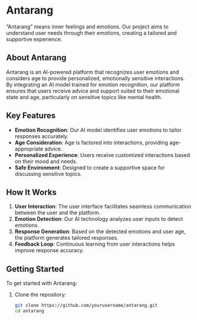 # Antarang

“Antarang” means inner feelings and emotions. Our project aims to understand user needs through their emotions, creating a tailored and supportive experience.

## About Antarang

Antarang is an AI-powered platform that recognizes user emotions and considers age to provide personalized, emotionally sensitive interactions. By integrating an AI model trained for emotion recognition, our platform ensures that users receive advice and support suited to their emotional state and age, particularly on sensitive topics like mental health.

## Key Features

- **Emotion Recognition**: Our AI model identifies user emotions to tailor responses accurately.
- **Age Consideration**: Age is factored into interactions, providing age-appropriate advice.
- **Personalized Experience**: Users receive customized interactions based on their mood and needs.
- **Safe Environment**: Designed to create a supportive space for discussing sensitive topics.

## How It Works

1. **User Interaction**: The user interface facilitates seamless communication between the user and the platform.
2. **Emotion Detection**: Our AI technology analyzes user inputs to detect emotions.
3. **Response Generation**: Based on the detected emotions and user age, the platform generates tailored responses.
4. **Feedback Loop**: Continuous learning from user interactions helps improve response accuracy.

## Getting Started

To get started with Antarang:

1. Clone the repository:
   ```bash
   git clone https://github.com/yourusername/antarang.git
   cd antarang
```
